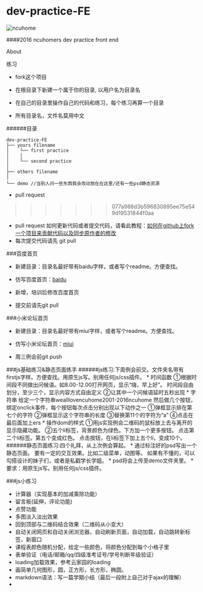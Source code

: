 # dev-practice-FE

![ncuhome](http://7xu5y0.com1.z0.glb.clouddn.com/freshman_stu_logo.png)


####2016 ncuhomers dev practice front end

About

练习

* fork这个项目

* 在根目录下新建一个属于你的目录, 以用户名为目录名

* 在自己的目录里操作自己的代码和练习，每个练习再算一个目录

* 所有目录名，文件名莫用中文 

######目录

```
dev-practice-FE
├── yours filename
│    └── first practice
│    │
│    └── second practice
│
├── others filename
│
└── demo //当别人问一些东西我会改动放在在这里/还有一些psd静态资源

```


* pull request
>>>>>>> 077a988d3b596830895ee75e549d19531844f0aa
* pull request 如何更新代码或者提交代码，请看此教程：[如何在github上fork一个项目来贡献代码以及同步原作者的修改](http://www.360doc.com/content/13/0410/18/2569758_277424931.shtml)
* 每次提交代码请先 git pull

###百度首页

* 新建目录：目录名最好带有baidu字样，或者写个readme。方便查找。

* 仿写百度首页：[baidu](www.baidu.com)

* 新增，培训后修改百度首页

* 提交前请先git pull

###小米论坛首页

* 新建目录：目录名最好带有miui字样，或者写个readme。方便查找。

* 仿写小米论坛首页：[miui](http://www.miui.com/index.html)

* 周三例会前git push

###js基础练习&静态页面练手
######js练习:下周例会前交。文件夹名带有firstjs字样。方便查找。用原生js写。别用任何js/css插件。
    * 时间函数
        ①根据时间段不同做出问候语。如8.00-12.00打开网页，显示“嗨，早上好”。
        时间段自由划分，至少三个，显示内容方式自由定义
        ②让其中一个问候语延时五秒出现
    * 字符串
        给定一个字符串wealllovencuhome2001-2016ncuhome
        然后做几个按钮，绑定onclick事件，每个按钮每次点击分别出现以下动作之一
        ①弹框显示排在第七个的字符
        ②弹框显示这个字符串的长度
        ③替换第11个的字符为“a”
        ④点击在最后面加上ers
    * 操作dom的样式
        ①用js实现例会二维码的鼠标放上去与离开的显示隐藏功能。
        ②五个li标签，背景颜色为绿色。下方加一个更多按钮。
        点击第二个li标签。第五个变成红色。
        点击按钮，在li标签下加上五个li，变成10个。
######静态页面练习:四个礼拜，从上次例会算起。
    * 通过标注好的psd写出一个静态页面。
    要有一定的交互效果。比如二级菜单，动图等。
    如果有不懂的，可以勾搭设计的妹子们，或者是私戳学长学姐。
    * psd将会上传至demo文件夹里。
    * 要求：用原生js写。别用任何js/css插件。

###js小练习
  * 计算器（实现基本的加减乘除功能）
  * 留言板(延伸，评论功能)
  * 点赞功能
  * 多图淡入淡出效果
  * 回到顶部与二维码结合效果（二维码从小变大）
  * 自动关闭网页和自动关闭浏览器，自动刷新页面，自动加载，自动跳转新标签，新窗口
  * 课程表颜色随机分配，给定一些颜色，将颜色分配到每个小格子里
  * 表单验证（电话/邮箱/qq/四级准考证号/学号判断年级验证）
  * loading加载效果，参考云家园的loading
  * 画简单几何图形，圆，正方形，长方形，椭圆。
  * markdown语法：写一篇学期小结（最后一段附上自己对于ajax的理解）
  * 
